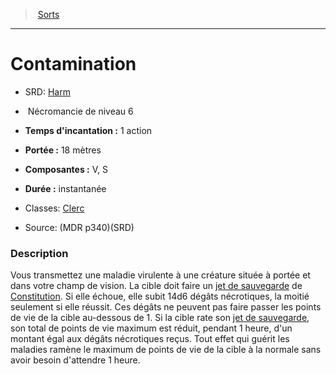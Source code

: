 ﻿---
!SpellItem
Family: SpellHD
Name: Contamination
AltName: '[Harm](srd_spells_harm.md)'
Type: Nécromancie
Level: 6
CastingTime: 1 action
Range: 18 mètres
Components: V, S
Duration: instantanée
Classes: '[Clerc](hd_cleric.md)'
Source: (MDR p340)(SRD)
Id: spells_hd.md#contamination
ParentLink: spells_hd.md#sorts
ParentName: Sorts
NameLevel: 1
Attributes: {}
---
> [Sorts](hd_spells.md)

---

# Contamination

- SRD: [Harm](srd_spells_harm.md)

-  Nécromancie de niveau 6

- **Temps d'incantation :** 1 action

- **Portée :** 18 mètres

- **Composantes :** V, S

- **Durée :** instantanée

- Classes: [Clerc](hd_cleric.md)

- Source: (MDR p340)(SRD)

### Description

Vous transmettez une maladie virulente à une créature située à portée et dans votre champ de vision. La cible doit faire un [jet de sauvegarde](hd_abilities_jets_de_sauvegarde.md) de [Constitution](hd_abilities_constitution.md). Si elle échoue, elle subit 14d6 dégâts nécrotiques, la moitié seulement si elle réussit. Ces dégâts ne peuvent pas faire passer les points de vie de la cible au-dessous de 1. Si la cible rate son [jet de sauvegarde](hd_abilities_jets_de_sauvegarde.md), son total de points de vie maximum est réduit, pendant 1 heure, d'un montant égal aux dégâts nécrotiques reçus. Tout effet qui guérit les maladies ramène le maximum de points de vie de la cible à la normale sans avoir besoin d'attendre 1 heure.

